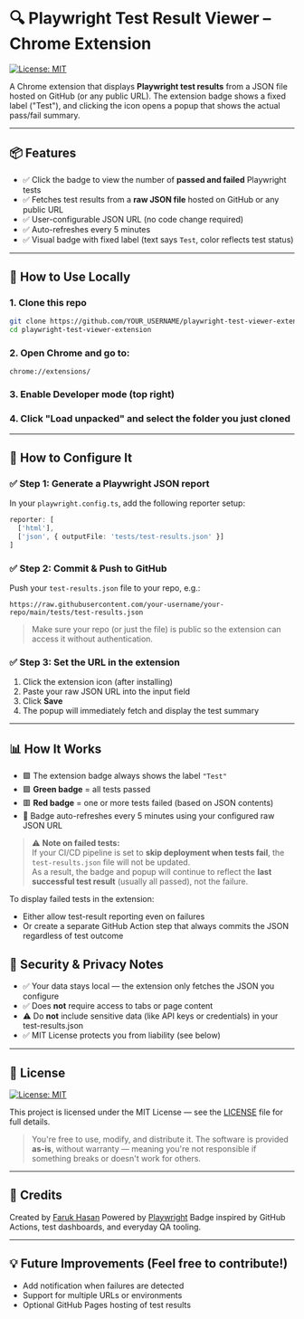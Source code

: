 
# 🔍 Playwright Test Result Viewer – Chrome Extension

[![License: MIT](https://img.shields.io/badge/License-MIT-yellow.svg)](./LICENSE)

A Chrome extension that displays **Playwright test results** from a JSON file hosted on GitHub (or any public URL). The extension badge shows a fixed label ("Test"), and clicking the icon opens a popup that shows the actual pass/fail summary.

---

## 📦 Features

- ✅ Click the badge to view the number of **passed and failed** Playwright tests
- ✅ Fetches test results from a **raw JSON file** hosted on GitHub or any public URL
- ✅ User-configurable JSON URL (no code change required)
- ✅ Auto-refreshes every 5 minutes
- ✅ Visual badge with fixed label (text says `Test`, color reflects test status)

---

## 🚀 How to Use Locally

### 1. Clone this repo

```bash
git clone https://github.com/YOUR_USERNAME/playwright-test-viewer-extension.git
cd playwright-test-viewer-extension
````

### 2. Open Chrome and go to:

```
chrome://extensions/
```

### 3. Enable **Developer mode** (top right)

### 4. Click **"Load unpacked"** and select the folder you just cloned

---

## 🔧 How to Configure It

### ✅ Step 1: Generate a Playwright JSON report

In your `playwright.config.ts`, add the following reporter setup:

```ts
reporter: [
  ['html'],
  ['json', { outputFile: 'tests/test-results.json' }]
]
```

### ✅ Step 2: Commit & Push to GitHub

Push your `test-results.json` file to your repo, e.g.:

```
https://raw.githubusercontent.com/your-username/your-repo/main/tests/test-results.json
```

> Make sure your repo (or just the file) is public so the extension can access it without authentication.

### ✅ Step 3: Set the URL in the extension

1. Click the extension icon (after installing)
2. Paste your raw JSON URL into the input field
3. Click **Save**
4. The popup will immediately fetch and display the test summary

---

## 📊 How It Works

- 🟪 The extension badge always shows the label `"Test"`
- 🟩 **Green badge** = all tests passed
- 🟥 **Red badge** = one or more tests failed (based on JSON contents)
- 🔁 Badge auto-refreshes every 5 minutes using your configured raw JSON URL

> ⚠️ **Note on failed tests:**  
If your CI/CD pipeline is set to **skip deployment when tests fail**, the `test-results.json` file will not be updated.  
As a result, the badge and popup will continue to reflect the **last successful test result** (usually all passed), not the failure.

To display failed tests in the extension:
- Either allow test-result reporting even on failures
- Or create a separate GitHub Action step that always commits the JSON regardless of test outcome


## 🔐 Security & Privacy Notes

* ✅ Your data stays local — the extension only fetches the JSON you configure
* ✅ Does **not** require access to tabs or page content
* ⚠️ Do **not** include sensitive data (like API keys or credentials) in your test-results.json
* ✅ MIT License protects you from liability (see below)

---

## 📄 License

[![License: MIT](https://img.shields.io/badge/License-MIT-yellow.svg)](./LICENSE)

This project is licensed under the MIT License — see the [LICENSE](./LICENSE) file for full details.

> You're free to use, modify, and distribute it. The software is provided **as-is**, without warranty — meaning you're not responsible if something breaks or doesn't work for others.

---

## 🙌 Credits

Created by [Faruk Hasan](https://github.com/faruklmu17)
Powered by [Playwright](https://playwright.dev/)
Badge inspired by GitHub Actions, test dashboards, and everyday QA tooling.

---

## 💡 Future Improvements (Feel free to contribute!)

* Add notification when failures are detected
* Support for multiple URLs or environments
* Optional GitHub Pages hosting of test results
